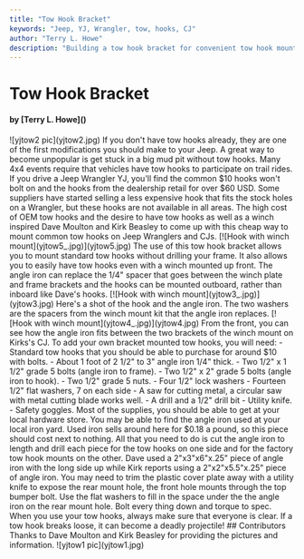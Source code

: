 ```yaml
---
title: "Tow Hook Bracket"
keywords: "Jeep, YJ, Wrangler, tow, hooks, CJ"
author: "Terry L. Howe"
description: "Building a tow hook bracket for convenient tow hook mounting on CJs and YJs."
---
```


# Tow Hook Bracket
<H4>by [Terry L. Howe]()</H4>
![yjtow2 pic](yjtow2.jpg)
If you don't have tow hooks already, they are one of the first
modifications you should make to your Jeep.  A great way to become
unpopular is get stuck in a big mud pit without tow hooks.  Many
4x4 events require that vehicles have tow hooks to participate
on trail rides.  If you drive a Jeep Wrangler YJ, you'll find
the common $10 hooks won't bolt on and  the hooks from the dealership
retail for over $60 USD.  Some suppliers have started selling
a less expensive hook that fits the stock holes on a Wrangler, but
these hooks are not available in all areas.  The high cost of OEM
tow hooks and the desire to have tow hooks as well as a winch
inspired Dave Moulton and Kirk Beasley to come up with
this cheap way to mount common tow hooks on Jeep Wranglers and
CJs.
[![Hook with winch mount](yjtow5_.jpg)](yjtow5.jpg)
The use of this tow hook bracket allows you to mount standard tow
hooks without drilling your frame.  It also allows you to easily
have tow hooks even with a winch mounted up front.  The angle iron
can replace the 1/4" spacer that goes between the winch plate and
frame brackets and the hooks can
be mounted outboard, rather than inboard like Dave's hooks.
[![Hook with winch mount](yjtow3_.jpg)](yjtow3.jpg)
Here's a shot of the hook and the angle iron.  The two washers
are the spacers from the winch mount kit that the angle iron
replaces.
[![Hook with winch mount](yjtow4_.jpg)](yjtow4.jpg)
From the front, you can see how the angle iron fits between the two
brackets of the winch mount on Kirks's CJ.
To add your own bracket mounted tow hooks, you will need:
- Standard tow hooks that you should be able to purchase for around
$10 with bolts.
- About 1 foot of 2 1/2" to 3" angle iron 1/4" thick.
- Two 1/2" x 1 1/2" grade 5 bolts (angle iron to frame).
- Two 1/2" x 2" grade 5 bolts (angle iron to hook).
- Two 1/2" grade 5 nuts.
- Four 1/2" lock washers
- Fourteen 1/2" flat washers, 7 on each side
- A saw for cutting metal, a circular saw with metal cutting blade
works well.
- A drill and a 1/2" drill bit
- Utility knife.
- Safety goggles.
Most of the supplies, you should be able to get at your local hardware
store.  You may be able to find the angle iron used at your local
iron yard.  Used iron sells around here for $0.18 a pound, so this
piece should cost next to nothing.
All that you need to do is cut the angle iron to length and drill each
piece for the tow hooks on one side and for the factory tow hook mounts
on the other.
Dave used a 2"x3"x6"x.25" piece of angle iron with the long side up
while Kirk reports using a 2"x2"x5.5"x.25" piece of angle iron.
You may need to trim the plastic cover plate away with
a utility knife to expose the rear mount hole, the front hole mounts
through the top bumper bolt.  Use the flat washers to fill in the space
under the the angle iron on the rear mount hole.  Bolt every thing
down and torque to spec.
When you use your tow hooks, always make sure that everyone is clear.
If a tow hook breaks loose, it can become a deadly projectile!
## Contributors
Thanks to Dave Moulton and Kirk Beasley for providing the pictures
and information.
![yjtow1 pic](yjtow1.jpg)